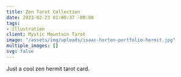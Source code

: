 ```yaml
---
title: Zen Tarot Collection
date: 2023-02-23 01:00:37 -08:00
tags:
- illustration
client: Mystic Mountain Tarot
image: "/assets/img/uploads/isaac-horton-portfolio-hermit.jpg"
multiple_images: []
svg: false
---
```


Just a cool zen hermit tarot card.
